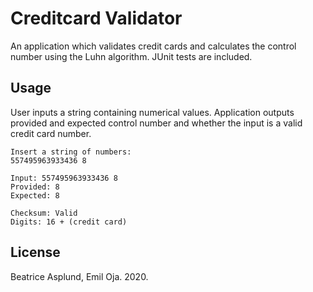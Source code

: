 # Creditcard Validator

An application which validates credit cards and calculates the control number using the Luhn algorithm.
 JUnit tests are included.



## Usage

User inputs a string containing numerical values.
Application outputs provided and expected control number and whether the input is a valid credit card number.
```console
Insert a string of numbers:
557495963933436 8

Input: 557495963933436 8
Provided: 8
Expected: 8

Checksum: Valid
Digits: 16 + (credit card)
```


## License

Beatrice Asplund, Emil Oja. 2020.